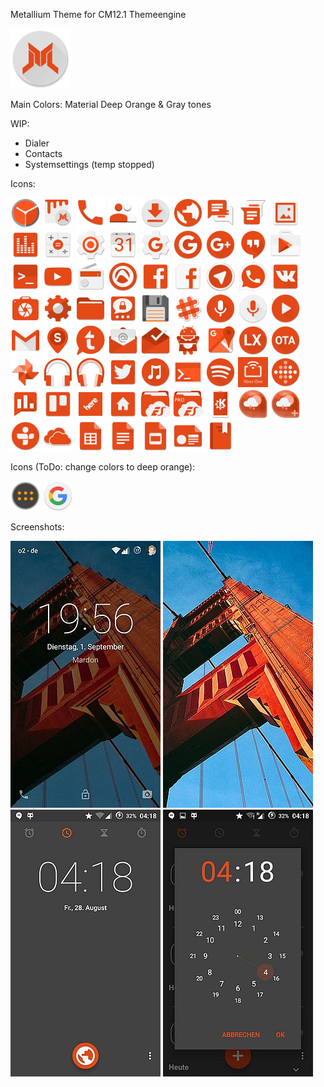 Metallium Theme for CM12.1 Themeengine

![AppIcon](https://raw.githubusercontent.com/MardonHH/Metallium/master/preview/ic_launcher.png)


Main Colors:
Material Deep Orange & Gray tones

WIP:
- Dialer
- Contacts
- Systemsettings (temp stopped)

Icons:

![DeskClock](https://raw.githubusercontent.com/MardonHH/Metallium/master/preview/icons/clock.png)
![Themes](https://raw.githubusercontent.com/MardonHH/Metallium/master/preview/icons/themes.png)
![Dialer](https://raw.githubusercontent.com/MardonHH/Metallium/master/preview/icons/phone.png)
![Contacts](https://raw.githubusercontent.com/MardonHH/Metallium/master/preview/icons/contacts.png)
![Downloads](https://raw.githubusercontent.com/MardonHH/Metallium/master/preview/icons/downloads.png)
![Browser](https://raw.githubusercontent.com/MardonHH/Metallium/master/preview/icons/browser.png)
![SMS](https://raw.githubusercontent.com/MardonHH/Metallium/master/preview/icons/sms.png)
![GoogleMessenger](https://raw.githubusercontent.com/MardonHH/Metallium/master/preview/icons/google_messenger.png)
![Gallery](https://raw.githubusercontent.com/MardonHH/Metallium/master/preview/icons/gallery.png)
![AudioFX](https://raw.githubusercontent.com/MardonHH/Metallium/master/preview/icons/audiofx.png)
![Calculator](https://raw.githubusercontent.com/MardonHH/Metallium/master/preview/icons/calculator.png)
![Settings](https://raw.githubusercontent.com/MardonHH/Metallium/master/preview/icons/settings.png)
![Calendar](https://raw.githubusercontent.com/MardonHH/Metallium/master/preview/icons/calendar.png)
![GMSSettings](https://raw.githubusercontent.com/MardonHH/Metallium/master/preview/icons/gsettings.png)
![GHome](https://raw.githubusercontent.com/MardonHH/Metallium/master/preview/icons/google_home.png)
![G+](https://raw.githubusercontent.com/MardonHH/Metallium/master/preview/icons/g+.png)
![Hangouts](https://raw.githubusercontent.com/MardonHH/Metallium/master/preview/icons/hangouts.png)
![PlayStore](https://raw.githubusercontent.com/MardonHH/Metallium/master/preview/icons/playstore.png)
![Terminal](https://raw.githubusercontent.com/MardonHH/Metallium/master/preview/icons/terminal.png)
![YouTube](https://raw.githubusercontent.com/MardonHH/Metallium/master/preview/icons/youtube.png)
![FM](https://raw.githubusercontent.com/MardonHH/Metallium/master/preview/icons/fm.png)
![Audials](https://raw.githubusercontent.com/MardonHH/Metallium/master/preview/icons/audials.png)
![Facebook](https://raw.githubusercontent.com/MardonHH/Metallium/master/preview/icons/facebook.png)
![FacebookLite](https://raw.githubusercontent.com/MardonHH/Metallium/master/preview/icons/facebooklite.png)
![Telegram](https://raw.githubusercontent.com/MardonHH/Metallium/master/preview/icons/telegram.png)
![WhatsApp](https://raw.githubusercontent.com/MardonHH/Metallium/master/preview/icons/whatsapp.png)
![VK](https://raw.githubusercontent.com/MardonHH/Metallium/master/preview/icons/vk.png)
![Camera](https://raw.githubusercontent.com/MardonHH/Metallium/master/preview/icons/cam.png)
![KernelAdiutor](https://raw.githubusercontent.com/MardonHH/Metallium/master/preview/icons/kerneladiutor.png)
![CM-Filemanager](https://raw.githubusercontent.com/MardonHH/Metallium/master/preview/icons/cmfilemanager.png)
![Threema](https://raw.githubusercontent.com/MardonHH/Metallium/master/preview/icons/threema.png)
![TotalCommander](https://raw.githubusercontent.com/MardonHH/Metallium/master/preview/icons/totalcommander.png)
![Slack](https://raw.githubusercontent.com/MardonHH/Metallium/master/preview/icons/slack.png)
![Soundrecorder](https://raw.githubusercontent.com/MardonHH/Metallium/master/preview/icons/soundrec.png)
![GVSearch](https://raw.githubusercontent.com/MardonHH/Metallium/master/preview/icons/google_voicesearch.png)
![MX-Player](https://raw.githubusercontent.com/MardonHH/Metallium/master/preview/icons/mxplayer.png)
![GMail](https://raw.githubusercontent.com/MardonHH/Metallium/master/preview/icons/gmail.png)
![Streetspotr](https://raw.githubusercontent.com/MardonHH/Metallium/master/preview/icons/streetspotr.png)
![Tapatalk](https://raw.githubusercontent.com/MardonHH/Metallium/master/preview/icons/tapatalk.png)
![EMail](https://raw.githubusercontent.com/MardonHH/Metallium/master/preview/icons/email.png)
![Inbox](https://raw.githubusercontent.com/MardonHH/Metallium/master/preview/icons/inbox.png)
![SD-Maid](https://raw.githubusercontent.com/MardonHH/Metallium/master/preview/icons/sdmaid.png)
![Google Maps](https://raw.githubusercontent.com/MardonHH/Metallium/master/preview/icons/maps.png)
![LegacyXperiaCenter](https://raw.githubusercontent.com/MardonHH/Metallium/master/preview/icons/lx.png)
![OTA-Updater](https://raw.githubusercontent.com/MardonHH/Metallium/master/preview/icons/ota.png)
![Google Photos](https://raw.githubusercontent.com/MardonHH/Metallium/master/preview/icons/gphoto.png)
![Eleven](https://raw.githubusercontent.com/MardonHH/Metallium/master/preview/icons/eleven.png)
![Play Music](https://raw.githubusercontent.com/MardonHH/Metallium/master/preview/icons/playmusic.png)
![Twitter](https://raw.githubusercontent.com/MardonHH/Metallium/master/preview/icons/twitter.png)
![Sony Music](https://raw.githubusercontent.com/MardonHH/Metallium/master/preview/icons/sonymusic.png)
![ConnectBot](https://raw.githubusercontent.com/MardonHH/Metallium/master/preview/icons/connectbot.png)
![Spotify](https://raw.githubusercontent.com/MardonHH/Metallium/master/preview/icons/spotify.png)
![Xbox One Smartglass](https://raw.githubusercontent.com/MardonHH/Metallium/master/preview/icons/xboxonesg.png)
![FitBit](https://raw.githubusercontent.com/MardonHH/Metallium/master/preview/icons/fitbit.png)
![Google Rewards](https://raw.githubusercontent.com/MardonHH/Metallium/master/preview/icons/rewards.png)
![Trello](https://raw.githubusercontent.com/MardonHH/Metallium/master/preview/icons/trello.png)
![Here Maps](https://raw.githubusercontent.com/MardonHH/Metallium/master/preview/icons/here.png)
![Here Maps Home](https://raw.githubusercontent.com/MardonHH/Metallium/master/preview/icons/here_home.png)
![ES Explorer](https://raw.githubusercontent.com/MardonHH/Metallium/master/preview/icons/es-expl.png)
![ES Explorer PRO](https://raw.githubusercontent.com/MardonHH/Metallium/master/preview/icons/es-expl-pro.png)
![KDE Connect](https://raw.githubusercontent.com/MardonHH/Metallium/master/preview/icons/kdeconnect.png)
![Android weather](https://raw.githubusercontent.com/MardonHH/Metallium/master/preview/icons/androidweather.png)
![Android weather adfree](https://raw.githubusercontent.com/MardonHH/Metallium/master/preview/icons/androidweather_adfree.png)
![Tunein](https://raw.githubusercontent.com/MardonHH/Metallium/master/preview/icons/tunein.png)
![Skydrive](https://raw.githubusercontent.com/MardonHH/Metallium/master/preview/icons/ms_skydrive.png)
![GoogleSheets](https://raw.githubusercontent.com/MardonHH/Metallium/master/preview/icons/gsheets.png)
![GoogleDocs](https://raw.githubusercontent.com/MardonHH/Metallium/master/preview/icons/gdocs.png)
![GoogleSlides](https://raw.githubusercontent.com/MardonHH/Metallium/master/preview/icons/gslides.png)
![GoogleNewsstand](https://raw.githubusercontent.com/MardonHH/Metallium/master/preview/icons/google_newsstand.png)
![GoogleBooks](https://raw.githubusercontent.com/MardonHH/Metallium/master/preview/icons/google_books.png)


Icons (ToDo: change colors to deep orange):

![Drawer](https://raw.githubusercontent.com/MardonHH/Metallium/master/preview/icons/drawer.png)
![GSearch](https://raw.githubusercontent.com/MardonHH/Metallium/master/preview/icons/google_search.png)


Screenshots:

![Lockscreen](https://raw.githubusercontent.com/MardonHH/Metallium/master/preview/lockscreen.jpg)
![Wallpaper](https://raw.githubusercontent.com/MardonHH/Metallium/master/preview/wallpaper.jpg)
![Clock](https://raw.githubusercontent.com/MardonHH/Metallium/master/preview/clock.jpg)
![Clock2](https://raw.githubusercontent.com/MardonHH/Metallium/master/preview/clock2.jpg)
